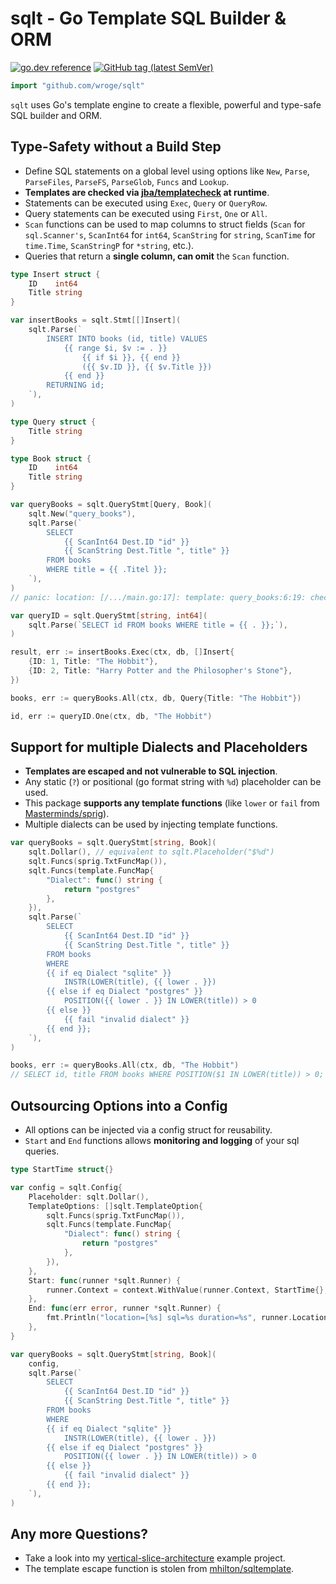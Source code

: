 # sqlt - Go Template SQL Builder & ORM

[![go.dev reference](https://img.shields.io/badge/go.dev-reference-007d9c?logo=go&logoColor=white)](https://pkg.go.dev/github.com/wroge/sqlt)
[![GitHub tag (latest SemVer)](https://img.shields.io/github/tag/wroge/sqlt.svg?style=social)](https://github.com/wroge/sqlt/tags)

```go
import "github.com/wroge/sqlt"
```

`sqlt` uses Go's template engine to create a flexible, powerful and type-safe SQL builder and ORM.

## Type-Safety without a Build Step

- Define SQL statements on a global level using options like `New`, `Parse`, `ParseFiles`, `ParseFS`, `ParseGlob`, `Funcs` and `Lookup`.
- **Templates are checked via [jba/templatecheck](https://github.com/jba/templatecheck) at runtime**.
- Statements can be executed using `Exec`, `Query` or `QueryRow`.
- Query statements can be executed using `First`, `One` or `All`.
- `Scan` functions can be used to map columns to struct fields (`Scan` for `sql.Scanner's`, `ScanInt64` for `int64`, `ScanString` for `string`, `ScanTime` for `time.Time`, `ScanStringP` for `*string`, etc.).
- Queries that return a **single column, can omit** the `Scan` function.

```go
type Insert struct {
	ID    int64
	Title string
}

var insertBooks = sqlt.Stmt[[]Insert](
	sqlt.Parse(`
		INSERT INTO books (id, title) VALUES
			{{ range $i, $v := . }} 
				{{ if $i }}, {{ end }}
				({{ $v.ID }}, {{ $v.Title }})
			{{ end }}
		RETURNING id;
	`),
)

type Query struct {
	Title string
}

type Book struct {
	ID    int64
	Title string
}

var queryBooks = sqlt.QueryStmt[Query, Book](
	sqlt.New("query_books"),
	sqlt.Parse(`
		SELECT
			{{ ScanInt64 Dest.ID "id" }}
			{{ ScanString Dest.Title ", title" }}
		FROM books
		WHERE title = {{ .Titel }};
	`),
)
// panic: location: [/.../main.go:17]: template: query_books:6:19: checking "query_books" at <.Titel>: can't use field Titel in type main.Query

var queryID = sqlt.QueryStmt[string, int64](
	sqlt.Parse(`SELECT id FROM books WHERE title = {{ . }};`),
)

result, err := insertBooks.Exec(ctx, db, []Insert{
	{ID: 1, Title: "The Hobbit"},
	{ID: 2, Title: "Harry Potter and the Philosopher's Stone"},
})

books, err := queryBooks.All(ctx, db, Query{Title: "The Hobbit"})

id, err := queryID.One(ctx, db, "The Hobbit")
```

## Support for multiple Dialects and Placeholders

- **Templates are escaped and not vulnerable to SQL injection**.
- Any static (`?`) or positional (go format string with `%d`) placeholder can be used.
- This package **supports any template functions** (like `lower` or `fail` from [Masterminds/sprig](https://github.com/Masterminds/sprig)).
- Multiple dialects can be used by injecting template functions.

```go
var queryBooks = sqlt.QueryStmt[string, Book](
	sqlt.Dollar(), // equivalent to sqlt.Placeholder("$%d")
	sqlt.Funcs(sprig.TxtFuncMap()),
	sqlt.Funcs(template.FuncMap{
		"Dialect": func() string {
			return "postgres"
		},
	}),
	sqlt.Parse(`
		SELECT
			{{ ScanInt64 Dest.ID "id" }}
			{{ ScanString Dest.Title ", title" }}
		FROM books
		WHERE
		{{ if eq Dialect "sqlite" }}
			INSTR(LOWER(title), {{ lower . }})
		{{ else if eq Dialect "postgres" }}
			POSITION({{ lower . }} IN LOWER(title)) > 0
		{{ else }}
			{{ fail "invalid dialect" }}
		{{ end }};
	`),
)

books, err := queryBooks.All(ctx, db, "The Hobbit")
// SELECT id, title FROM books WHERE POSITION($1 IN LOWER(title)) > 0; ["the hobbit"]
```

## Outsourcing Options into a Config

- All options can be injected via a config struct for reusability.
- `Start` and `End` functions allows **monitoring and logging** of your sql queries.

```go
type StartTime struct{}

var config = sqlt.Config{
	Placeholder: sqlt.Dollar(),
	TemplateOptions: []sqlt.TemplateOption{
		sqlt.Funcs(sprig.TxtFuncMap()),
		sqlt.Funcs(template.FuncMap{
			"Dialect": func() string {
				return "postgres"
			},
		}),
	},
	Start: func(runner *sqlt.Runner) {
		runner.Context = context.WithValue(runner.Context, StartTime{}, time.Now())
	},
	End: func(err error, runner *sqlt.Runner) {
		fmt.Println("location=[%s] sql=%s duration=%s", runner.Location, runner.SQL, time.Since(runner.Context.Value(StartTime{}).(time.Time)))
	},
}

var queryBooks = sqlt.QueryStmt[string, Book](
	config,
	sqlt.Parse(`
		SELECT
			{{ ScanInt64 Dest.ID "id" }}
			{{ ScanString Dest.Title ", title" }}
		FROM books
		WHERE
		{{ if eq Dialect "sqlite" }}
			INSTR(LOWER(title), {{ lower . }})
		{{ else if eq Dialect "postgres" }}
			POSITION({{ lower . }} IN LOWER(title)) > 0
		{{ else }}
			{{ fail "invalid dialect" }}
		{{ end }};
	`),
)
```

## Any more Questions?

- Take a look into my [vertical-slice-architecture](https://github.com/wroge/vertical-slice-architecture) example project.
- The template escape function is stolen from [mhilton/sqltemplate](https://github.com/mhilton/sqltemplate).

